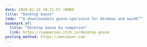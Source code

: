 ```yaml
---
date: 2020-02-24 10:31:57 +0000
title: "Desktop Goose"
lede: "“A downloadable goose-sperience for Windows and macOS”"
bookmark_of:
  title: "Desktop Goose by samperson"
  link: https://samperson.itch.io/desktop-goose
posting_method: https://omnibear.com
---
```


